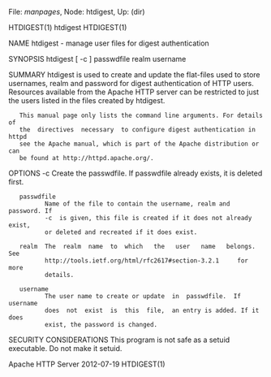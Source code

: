 File: *manpages*,  Node: htdigest,  Up: (dir)

HTDIGEST(1)                        htdigest                        HTDIGEST(1)



NAME
       htdigest - manage user files for digest authentication


SYNOPSIS
       htdigest [ -c ] passwdfile realm username



SUMMARY
       htdigest  is  used  to  create  and update the flat-files used to store
       usernames, realm and password for digest authentication of HTTP  users.
       Resources  available  from  the Apache HTTP server can be restricted to
       just the users listed in the files created by htdigest.


       This manual page only lists the command line arguments. For details  of
       the  directives  necessary  to configure digest authentication in httpd
       see the Apache manual, which is part of the Apache distribution or  can
       be found at http://httpd.apache.org/.



OPTIONS
       -c     Create  the  passwdfile.  If  passwdfile  already  exists, it is
              deleted first.

       passwdfile
              Name of the file to contain the username, realm and password. If
              -c  is given, this file is created if it does not already exist,
              or deleted and recreated if it does exist.

       realm  The  realm  name  to  which   the   user   name   belongs.   See
              http://tools.ietf.org/html/rfc2617#section-3.2.1     for    more
              details.

       username
              The user name to create or update  in  passwdfile.  If  username
              does  not  exist  is  this  file,  an entry is added. If it does
              exist, the password is changed.


SECURITY CONSIDERATIONS
       This program is not safe as a setuid executable. Do not make it setuid.




Apache HTTP Server                2012-07-19                       HTDIGEST(1)
